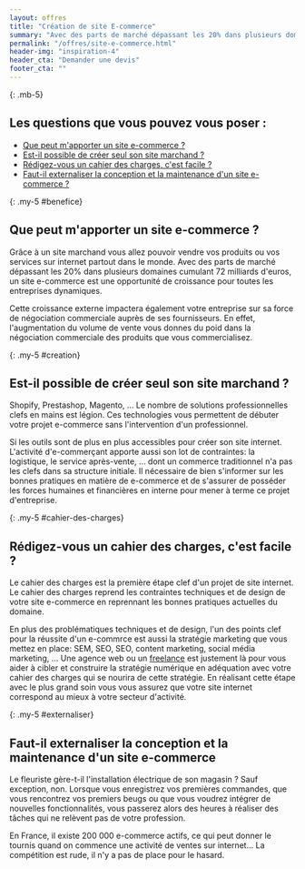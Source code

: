 ```yaml
---
layout: offres
title: "Création de site E-commerce"
summary: "Avec des parts de marché dépassant les 20% dans plusieurs domaines cumulant 72 milliards d'euros, un site e-commerce est une opportunité de croissance pour toutes les entreprises dynamiques."
permalink: "/offres/site-e-commerce.html"
header-img: "inspiration-4"
header_cta: "Demander une devis"
footer_cta: ""
---
```


{: .mb-5}
## Les questions que vous pouvez vous poser :

- [Que peut m'apporter un site e-commerce ?](#benefice)
- [Est-il possible de créer seul son site marchand ?](#creation)
- [Rédigez-vous un cahier des charges, c'est facile ?](#cahier-des-charges)
- [Faut-il externaliser la conception et la maintenance d'un site e-commerce ?](#externaliser)

{: .my-5 #benefice}
## Que peut m'apporter un site e-commerce ?

Grâce à un site marchand vous allez pouvoir vendre vos produits ou vos services sur internet partout dans le monde. Avec des parts de marché dépassant les 20% dans plusieurs domaines cumulant 72 milliards d'euros, un site e-commerce est une opportunité de croissance pour toutes les entreprises dynamiques.

Cette croissance externe impactera également votre entreprise sur sa force de négociation commerciale auprès de ses fournisseurs. En effet, l'augmentation du volume de vente vous donnes du poid dans la négociation commerciale des produits que vous commercialisez.

{: .my-5 #creation}
## Est-il possible de créer seul son site marchand ?

Shopify, Prestashop, Magento, ... Le nombre de solutions professionnelles clefs en mains est légion. Ces technologies vous permettent de débuter votre projet e-commerce sans l'intervention d'un professionnel.

Si les outils sont de plus en plus accessibles pour créer son site internet. L'activité d'e-commerçant apporte aussi son lot de contraintes: la logistique, le service après-vente, ... dont un commerce traditionnel n'a pas les clefs dans sa structure initiale. Il nécessaire de bien s'informer sur les bonnes pratiques en matière de e-commerce et de s'assurer de posséder les forces humaines et financières en interne pour mener à terme ce projet d'entreprise.

{: .my-5 #cahier-des-charges}
## Rédigez-vous un cahier des charges, c'est facile ?

Le cahier des charges est la première étape clef d'un projet de site internet. Le cahier des charges reprend les contraintes techniques et de design de votre site e-commerce en reprennant les bonnes pratiques actuelles du domaine.

En plus des problématiques techniques et de design, l'un des points clef pour la réussite d'un e-commrce est aussi la stratégie marketing que vous mettez en place: SEM, SEO, SEO, content marketing, social média marketing, ... Une agence web ou un <a href="{{ site.url }}/studio.html">freelance</a> est justement là pour vous aider à cibler et construire la stratégie numérique en adéquation avec votre cahier des charges qui se nourira de cette stratégie. En réalisant cette étape avec le plus grand soin vous vous assurez que votre site internet correspond au mieux à votre secteur d'activité.

{: .my-5 #externaliser}
## Faut-il externaliser la conception et la maintenance d'un site e-commerce

Le fleuriste gère-t-il l'installation électrique de son magasin ? Sauf exception, non. Lorsque vous enregistrez vos premières commandes, que vous rencontrez vos premiers beugs ou que vous voudrez intégrer de nouvelles fonctionnalités, vous passerez alors des heures à réaliser des tâches qui ne relèvent pas de votre profession. 

En France, il existe 200 000 e-commerce actifs, ce qui peut donner le tournis quand on commence une activité de ventes sur internet... La compétition est rude, il n'y a pas de place pour le hasard.
